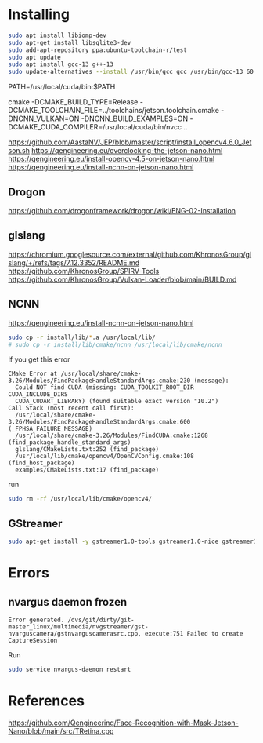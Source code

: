 # Installing 
```bash
sudo apt install libiomp-dev
sudo apt-get install libsqlite3-dev
sudo add-apt-repository ppa:ubuntu-toolchain-r/test
sudo apt update
sudo apt install gcc-13 g++-13
sudo update-alternatives --install /usr/bin/gcc gcc /usr/bin/gcc-13 60 --slave /usr/bin/g++ g++ /usr/bin/g++-13
```

PATH=/usr/local/cuda/bin:$PATH

cmake -DCMAKE_BUILD_TYPE=Release -DCMAKE_TOOLCHAIN_FILE=../toolchains/jetson.toolchain.cmake -DNCNN_VULKAN=ON -DNCNN_BUILD_EXAMPLES=ON -DCMAKE_CUDA_COMPILER=/usr/local/cuda/bin/nvcc ..

https://github.com/AastaNV/JEP/blob/master/script/install_opencv4.6.0_Jetson.sh
https://qengineering.eu/overclocking-the-jetson-nano.html
https://qengineering.eu/install-opencv-4.5-on-jetson-nano.html
https://qengineering.eu/install-ncnn-on-jetson-nano.html

## Drogon
https://github.com/drogonframework/drogon/wiki/ENG-02-Installation

## glslang
https://chromium.googlesource.com/external/github.com/KhronosGroup/glslang/+/refs/tags/7.12.3352/README.md
https://github.com/KhronosGroup/SPIRV-Tools
https://github.com/KhronosGroup/Vulkan-Loader/blob/main/BUILD.md

## NCNN
https://qengineering.eu/install-ncnn-on-jetson-nano.html
```bash
sudo cp -r install/lib/*.a /usr/local/lib/
# sudo cp -r install/lib/cmake/ncnn /usr/local/lib/cmake/ncnn
```


If you get this error
```
CMake Error at /usr/local/share/cmake-3.26/Modules/FindPackageHandleStandardArgs.cmake:230 (message):
  Could NOT find CUDA (missing: CUDA_TOOLKIT_ROOT_DIR CUDA_INCLUDE_DIRS
  CUDA_CUDART_LIBRARY) (found suitable exact version "10.2")
Call Stack (most recent call first):
  /usr/local/share/cmake-3.26/Modules/FindPackageHandleStandardArgs.cmake:600 (_FPHSA_FAILURE_MESSAGE)
  /usr/local/share/cmake-3.26/Modules/FindCUDA.cmake:1268 (find_package_handle_standard_args)
  glslang/CMakeLists.txt:252 (find_package)
  /usr/local/lib/cmake/opencv4/OpenCVConfig.cmake:108 (find_host_package)
  examples/CMakeLists.txt:17 (find_package)

```
run
```bash
sudo rm -rf /usr/local/lib/cmake/opencv4/
```


## GStreamer
```bash
sudo apt-get install -y gstreamer1.0-tools gstreamer1.0-nice gstreamer1.0-plugins-bad gstreamer1.0-plugins-ugly gstreamer1.0-plugins-good libgstreamer1.0-dev git libglib2.0-dev libgstreamer-plugins-bad1.0-dev libsoup2.4-dev libjson-glib-dev
```


# Errors
## nvargus daemon frozen
```
Error generated. /dvs/git/dirty/git-master_linux/multimedia/nvgstreamer/gst-nvarguscamera/gstnvarguscamerasrc.cpp, execute:751 Failed to create CaptureSession
```
Run
```bash
sudo service nvargus-daemon restart
```


# References
https://github.com/Qengineering/Face-Recognition-with-Mask-Jetson-Nano/blob/main/src/TRetina.cpp

